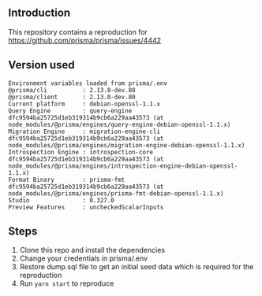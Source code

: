 ## Introduction

This repository contains a reproduction for https://github.com/prisma/prisma/issues/4442


## Version used

```
Environment variables loaded from prisma/.env
@prisma/cli          : 2.13.0-dev.80
@prisma/client       : 2.13.0-dev.80
Current platform     : debian-openssl-1.1.x
Query Engine         : query-engine dfc9594ba25725d1eb319314b9cb6a229aa43573 (at node_modules/@prisma/engines/query-engine-debian-openssl-1.1.x)
Migration Engine     : migration-engine-cli dfc9594ba25725d1eb319314b9cb6a229aa43573 (at node_modules/@prisma/engines/migration-engine-debian-openssl-1.1.x)
Introspection Engine : introspection-core dfc9594ba25725d1eb319314b9cb6a229aa43573 (at node_modules/@prisma/engines/introspection-engine-debian-openssl-1.1.x)
Format Binary        : prisma-fmt dfc9594ba25725d1eb319314b9cb6a229aa43573 (at node_modules/@prisma/engines/prisma-fmt-debian-openssl-1.1.x)
Studio               : 0.327.0
Preview Features     : uncheckedScalarInputs
```


## Steps

1. Clone this repo and install the dependencies
2. Change your credentials in prisma/.env
3. Restore dump.sql file to get an initial seed data which is required for the reproduction
4. Run `yarn start` to reproduce

